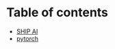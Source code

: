# Table of contents

* [SHIP AI](README.md)
* [pytorch](https://github.com/zachkeer/pytorch-doc-zh)

